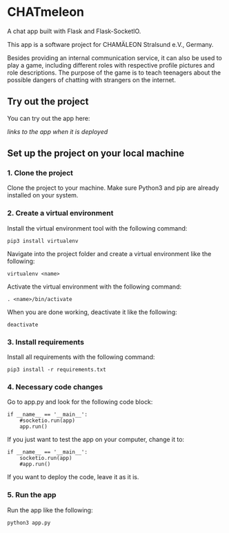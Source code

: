 # CHATmeleon
A chat app built with Flask and Flask-SocketIO.

This app is a software project for CHAMÄLEON Stralsund e.V., Germany. 

Besides providing an internal communication service, it can also be used to play a game, including different roles with respective profile pictures 
and role descriptions. The purpose of the game is to teach teenagers about the possible dangers of chatting with strangers on the internet.

## Try out the project
You can try out the app here:

*links to the app when it is deployed*

## Set up the project on your local machine
### 1. Clone the project
Clone the project to your machine. Make sure Python3 and pip are already installed on your system.
### 2. Create a virtual environment
Install the virtual environment tool with the following command:
```
pip3 install virtualenv
```
Navigate into the project folder and create a virtual environment like the following:
```
virtualenv <name>
```
Activate the virtual environment with the following command:
```
. <name>/bin/activate
```
When you are done working, deactivate it like the following:
```
deactivate
```
### 3. Install requirements
Install all requirements with the following command:
```
pip3 install -r requirements.txt
```
### 4. Necessary code changes
Go to app.py and look for the following code block:
```
if __name__ == '__main__':
    #socketio.run(app)
    app.run()
```
If you just want to test the app on your computer, change it to:
```
if __name__ == '__main__':
    socketio.run(app)
    #app.run()
```
If you want to deploy the code, leave it as it is.
### 5. Run the app
Run the app like the following:
```
python3 app.py
```
